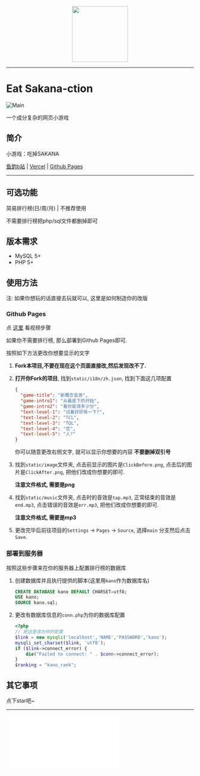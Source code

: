 <div align=center><img src="https://xingqiu-tuchuang-1256524210.cos.ap-shanghai.myqcloud.com/5115/ClickAfter.png" width="150px"></div>

--------------

# Eat Sakana-ction

![Main](https://xingqiu-tuchuang-1256524210.cos.ap-shanghai.myqcloud.com/5115/eat-sakana-ction-main.png)

一个成分复杂的网页小游戏


## 简介

小游戏：吃掉SAKANA

[鱼韵b站](https://space.bilibili.com/1693810421) | [Vercel](https://eat-sakana-ction.vercel.app) | [Github Pages](https://yandao0313.github.io/EatSakana-ction)

---------------

## 可选功能

简易排行榜(日/周/月) | 不推荐使用

不需要排行榜把php/sql文件都删掉即可

## 版本需求

+ MySQL 5+
+ PHP 5+

## 使用方法

注: 如果你想玩的话直接去玩就可以, 这里是如何制造你的改版

### Github Pages

点 [这里](https://www.bilibili.com/video/BV1r94y1d765) 看视频步骤

如果你不需要排行榜, 那么部署到Github Pages即可.

按照如下方法更改你想要显示的文字

1. **Fork本项目,不要在现在这个页面直接改,然后发现改不了.**

2. **打开你Fork的项目**, 找到`static/i18n/zh.json`, 找到下面这几项配置

   ```json
   {
     "game-title": "新概念音游",
     "game-intro1": "从最底下的开始",
     "game-intro2": "看你能得多少分",
     "text-level-1": "试着好好练一下?",
     "text-level-2": "TCL",
     "text-level-3": "TQL",
     "text-level-4": "您",
     "text-level-5": "人?"
   }
   ```

   你可以随意更改右侧文字, 就可以显示你想要的内容 **不要删掉双引号**

3. 找到`static/image`文件夹, 点击前显示的图片是`ClickBefore.png`, 点击后的图片是`ClickAfter.png`, 把他们改成你想要的即可.

    **注意文件格式, 需要是png**

4. 找到`static/music`文件夹, 点击时的音效是`tap.mp3`, 正常结束的音效是`end.mp3`, 点击错误的音效是`err.mp3`, 把他们改成你想要的即可.

   **注意文件格式, 需要是mp3**

5. 更改完毕后前往项目的`Settings` -> `Pages` -> `Source`, 选择`main` 分支然后点击`Save`.

### 部署到服务器

按照这些步骤来在你的服务器上配置排行榜的数据库

1. 创建数据库并且执行提供的脚本(这里用`kano`作为数据库名)
   ```sql
   CREATE DATABASE kano DEFAULT CHARSET=utf8;
   USE kano;
   SOURCE kano.sql;
   ```

2. 更改有数据库信息的`conn.php`为你的数据库配置

   ```php
   <?php
   // 把这里改为你的配置
   $link = new mysqli('localhost','NAME','PASSWORD','kano');
   mysqli_set_charset($link, 'utf8');
   if ($link->connect_error) {
       die("Failed to connect: " . $conn->connect_error);
   }
   $ranking = "kano_rank";
   ```


## 其它事项

点下star吧~

---------------

<iframe src="//player.bilibili.com/player.html?aid=418645518&bvid=BV1EV411s7vu&cid=354201191&page=1" scrolling="no" border="0" frameborder="no" framespacing="0" allowfullscreen="true"> </iframe>
